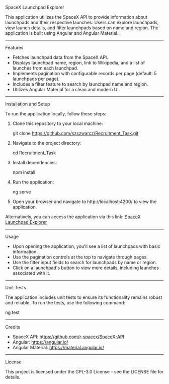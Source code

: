 SpaceX Launchpad Explorer

This application utilizes the SpaceX API to provide information about launchpads and their respective launches. Users can explore launchpads, view launch details, and filter launchpads based on name and region. The application is built using Angular and Angular Material.

---

Features

- Fetches launchpad data from the SpaceX API.
- Displays launchpad name, region, link to Wikipedia, and a list of launches from each launchpad.
- Implements pagination with configurable records per page (default: 5 launchpads per page).
- Includes a filter feature to search by launchpad name and region.
- Utilizes Angular Material for a clean and modern UI.

---

Installation and Setup

To run the application locally, follow these steps:

1. Clone this repository to your local machine:

   git clone https://github.com/szszwarcz/Recruitment_Task.git

2. Navigate to the project directory:

   cd Recruitment_Task

3. Install dependencies:

   npm install

4. Run the application:

   ng serve

5. Open your browser and navigate to http://localhost:4200/ to view the application.

Alternatively, you can access the application via this link: [SpaceX Launchpad Explorer](https://rectask-412807.web.app/home-component)

---

Usage

- Upon opening the application, you'll see a list of launchpads with basic information.
- Use the pagination controls at the top to navigate through pages.
- Use the filter input fields to search for launchpads by name or region.
- Click on a launchpad's button to view more details, including launches associated with it.

---

Unit Tests

The application includes unit tests to ensure its functionality remains robust and reliable. To run the tests, use the following command:

ng test

---

Credits

- SpaceX API: https://github.com/r-spacex/SpaceX-API
- Angular: https://angular.io/
- Angular Material: https://material.angular.io/

---

License

This project is licensed under the GPL-3.0 License - see the LICENSE file for details.
